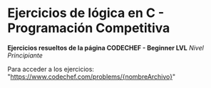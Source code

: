 # Ejercicios de lógica en C - Programación Competitiva # 
**Ejercicios resueltos de la página CODECHEF - Beginner LVL** _Nivel Principiante_

Para acceder a los ejercicios: "https://www.codechef.com/problems/{nombreArchivo}"
